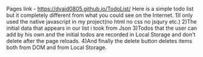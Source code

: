 Pages link - https://dvaid0805.github.io/TodoList/
Here  is a simple todo list but it completely different from what you could see on the Internet.
1)I only used the native javascript in my project(no html no css no jsqury etc.)
2)The initial  data  that appears in our list i took from Json
3)Todos that the user can add by his own and the initial todos are recorded in Local Storage and don't delete after the page reloads.
4)And finally the delete button deletes items both from DOM and from Local Storage.
